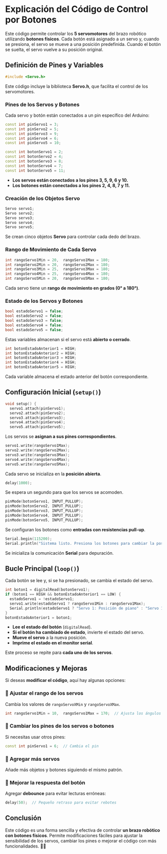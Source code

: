 # Explicación del Código de Control por Botones

Este código permite controlar los **5 servomotores** del brazo robótico utilizando **botones físicos**. Cada botón está asignado a un servo y, cuando se presiona, el servo se mueve a una posición predefinida. Cuando el botón se suelta, el servo vuelve a su posición original.

## **Definición de Pines y Variables**

```cpp
#include <Servo.h>
```
Este código incluye la biblioteca **Servo.h**, que facilita el control de los servomotores.

### **Pines de los Servos y Botones**
Cada servo y botón están conectados a un pin específico del Arduino:

```cpp
const int pinServo1 = 3;
const int pinServo2 = 5;
const int pinServo3 = 9;
const int pinServo4 = 6;
const int pinServo5 = 10;

const int botonServo1 = 2;
const int botonServo2 = 4;
const int botonServo3 = 8;
const int botonServo4 = 7;
const int botonServo5 = 11;
```
- **Los servos están conectados a los pines 3, 5, 9, 6 y 10.**
- **Los botones están conectados a los pines 2, 4, 8, 7 y 11.**

### **Creación de los Objetos Servo**
```cpp
Servo servo1;
Servo servo2;
Servo servo3;
Servo servo4;
Servo servo5;
```
Se crean cinco objetos **Servo** para controlar cada dedo del brazo.

### **Rango de Movimiento de Cada Servo**
```cpp
int rangoServo1Min = 20,  rangoServo1Max = 180;
int rangoServo2Min = 20,  rangoServo2Max = 180;
int rangoServo3Min = 25,  rangoServo3Max = 180;
int rangoServo4Min = 25,  rangoServo4Max = 180;
int rangoServo5Min = 20,  rangoServo5Max = 180;
```
Cada servo tiene un **rango de movimiento en grados (0° a 180°)**.

### **Estado de los Servos y Botones**
```cpp
bool estadoServo1 = false;
bool estadoServo2 = false;
bool estadoServo3 = false;
bool estadoServo4 = false;
bool estadoServo5 = false;
```
Estas variables almacenan si el servo está **abierto o cerrado**.

```cpp
int botonEstadoAnterior1 = HIGH;
int botonEstadoAnterior2 = HIGH;
int botonEstadoAnterior3 = HIGH;
int botonEstadoAnterior4 = HIGH;
int botonEstadoAnterior5 = HIGH;
```
Cada variable almacena el estado anterior del botón correspondiente.

## **Configuración Inicial (`setup()`)**

```cpp
void setup() {
  servo1.attach(pinServo1);
  servo2.attach(pinServo2);
  servo3.attach(pinServo3);
  servo4.attach(pinServo4);
  servo5.attach(pinServo5);
```
Los servos se **asignan a sus pines correspondientes**.

```cpp
servo1.write(rangoServo1Max);
servo2.write(rangoServo2Max);
servo3.write(rangoServo3Max);
servo4.write(rangoServo4Max);
servo5.write(rangoServo5Max);
```
Cada servo se inicializa en la **posición abierta**.

```cpp
delay(1000);
```
Se espera un segundo para que los servos se acomoden.

```cpp
pinMode(botonServo1, INPUT_PULLUP);
pinMode(botonServo2, INPUT_PULLUP);
pinMode(botonServo3, INPUT_PULLUP);
pinMode(botonServo4, INPUT_PULLUP);
pinMode(botonServo5, INPUT_PULLUP);
```
Se configuran los botones como **entradas con resistencias pull-up**.

```cpp
Serial.begin(115200);
Serial.println("Sistema listo. Presiona los botones para cambiar la posición de los servos.");
```
Se inicializa la comunicación **Serial** para depuración.

## **Bucle Principal (`loop()`)**

Cada botón se lee y, si se ha presionado, se cambia el estado del servo.

```cpp
int boton1 = digitalRead(botonServo1);
if (boton1 == HIGH && botonEstadoAnterior1 == LOW) { 
  estadoServo1 = !estadoServo1;
  servo1.write(estadoServo1 ? rangoServo1Min : rangoServo1Max);
  Serial.println(estadoServo1 ? "Servo 1: Posición de piano" : "Servo 1: Abierto");
}
botonEstadoAnterior1 = boton1;
```
- **Lee el estado del botón** (`digitalRead`).
- **Si el botón ha cambiado de estado**, invierte el estado del servo.
- **Mueve el servo** a la nueva posición.
- **Imprime el estado en el monitor serial**.

Este proceso se repite para **cada uno de los servos**.

## **Modificaciones y Mejoras**
Si deseas **modificar el código**, aquí hay algunas opciones:

### **🔹 Ajustar el rango de los servos**
Cambia los valores de `rangoServoXMin` y `rangoServoXMax`.
```cpp
int rangoServo1Min = 10,  rangoServo1Max = 170;  // Ajusta los ángulos
```

### **🔹 Cambiar los pines de los servos o botones**
Si necesitas usar otros pines:
```cpp
const int pinServo1 = 6;  // Cambia el pin
```

### **🔹 Agregar más servos**
Añade más objetos y botones siguiendo el mismo patrón.

### **🔹 Mejorar la respuesta del botón**
Agregar **debounce** para evitar lecturas erróneas:
```cpp
delay(50);  // Pequeño retraso para evitar rebotes
```

## **Conclusión**
Este código es una forma sencilla y efectiva de controlar **un brazo robótico con botones físicos**. Permite modificaciones fáciles para ajustar la sensibilidad de los servos, cambiar los pines o mejorar el código con más funcionalidades. 🚀🤖
